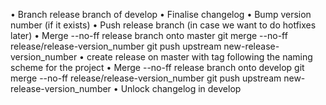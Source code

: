 • Branch release branch of develop
• Finalise changelog
• Bump version number (if it exists)
• Push release branch (in case we want to do hotfixes later)
• Merge --no-ff release branch onto master
 git merge --no-ff release/release-version_number
 git push upstream new-release-version_number
• create release on master with tag following the naming scheme for the project
• Merge --no-ff release branch onto develop
git merge --no-ff release/release-version_number
git push upstream new-release-version_number
• Unlock changelog in develop